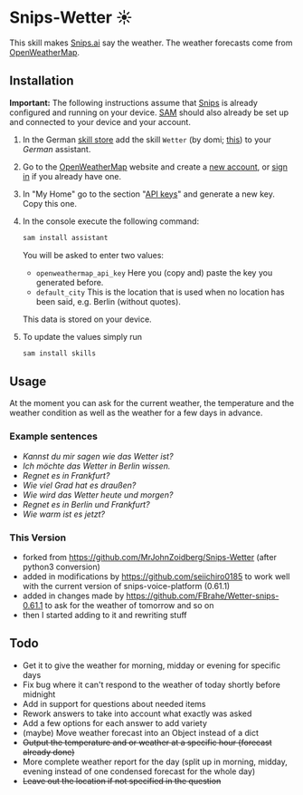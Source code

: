 # Snips-Wetter ☀
This skill makes [Snips.ai](https://snips.ai/) say the weather. The weather
forecasts come from [OpenWeatherMap](https://openweathermap.org/).

## Installation
**Important:** The following instructions assume that [Snips](https://snips.gitbook.io/documentation/snips-basics) is
already configured and running on your device. [SAM](https://snips.gitbook.io/getting-started/installation) should
also already be set up and connected to your device and your account.
1. In the German [skill store](https://console.snips.ai/) add the
skill `Wetter` (by domi; [this](https://console.snips.ai/app-editor/bundle_7ZYEq522Ang)) to
your *German* assistant.

2. Go to the [OpenWeatherMap](https://openweathermap.org/) website and create
a [new account](https://home.openweathermap.org/users/sign_up),
or [sign in](https://home.openweathermap.org/users/sign_in) if you already have one.

3. In "My Home" go to the section "[API keys](https://home.openweathermap.org/api_keys)" and generate a new key.
Copy this one.

4. In the console execute the following command:
    ```bash
    sam install assistant
    ```
    You will be asked to enter two values:
    - `openweathermap_api_key`
        Here you (copy and) paste the key you generated before.
    - `default_city`
        This is the location that is used when no location has been said, e.g. Berlin (without quotes).
    
    This data is stored on your device.
    
5. To update the values simply run
    ```bash
    sam install skills
    ```

## Usage
At the moment you can ask for the current weather, the temperature and the weather condition as well as the weather for a few days in advance.

### Example sentences
- *Kannst du mir sagen wie das Wetter ist?*
- *Ich möchte das Wetter in Berlin wissen.*
- *Regnet es in Frankfurt?*
- *Wie viel Grad hat es draußen?*
- *Wie wird das Wetter heute und morgen?*
- *Regnet es in Berlin und Frankfurt?*
- *Wie warm ist es jetzt?*

### This Version
- forked from https://github.com/MrJohnZoidberg/Snips-Wetter (after python3 conversion)
- added in modifications by https://github.com/seiichiro0185 to work well with the current version of snips-voice-platform (0.61.1)
- added in changes made by https://github.com/FBrahe/Wetter-snips-0.61.1 to ask for the weather of tomorrow and so on
- then I started adding to it and rewriting stuff

## Todo
- Get it to give the weather for morning, midday or evening for specific days
- Fix bug where it can't respond to the weather of today shortly before midnight
- Add in support for questions about needed items
- Rework answers to take into account what exactly was asked
- Add a few options for each answer to add variety
- (maybe) Move weather forecast into an Object instead of a dict
- ~~Output the temperature and or weather at a specific hour (forecast already done)~~
- More complete weather report for the day (split up in morning, midday, evening instead of one condensed forecast for the whole day)
- ~~Leave out the location if not specified in the question~~

